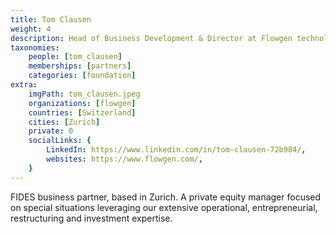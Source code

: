 ```yaml
---
title: Tom Clausen
weight: 4
description: Head of Business Development & Director at Flowgen technology.
taxonomies:
    people: [tom_clausen]
    memberships: [partners]
    categories: [foundation]
extra:
    imgPath: tom_clausen.jpeg
    organizations: [flowgen]
    countries: [Switzerland]
    cities: [Zurich]
    private: 0
    socialLinks: {
        LinkedIn: https://www.linkedin.com/in/tom-clausen-72b984/,
        websites: https://www.flowgen.com/,
    }
---
```

FIDES business partner, based in Zurich. A private equity manager focused on special situations leveraging our extensive operational, entrepreneurial, restructuring and investment expertise.
